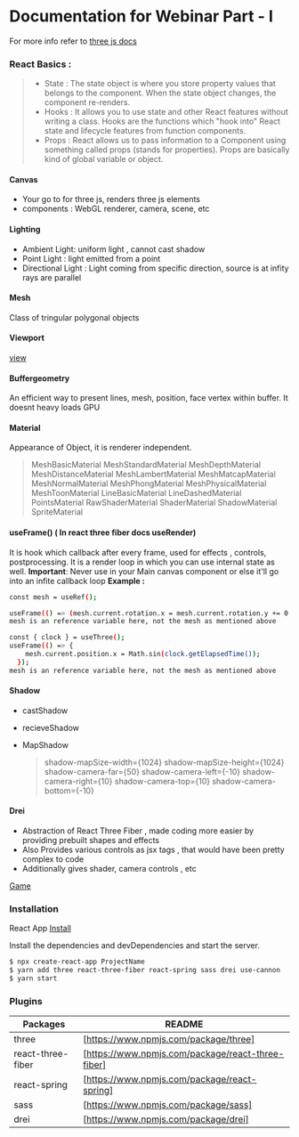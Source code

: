 # Documentation for Webinar Part - I

For more info refer to [three js docs](https://threejs.org/docs/)

### React Basics :

> - State : The state object is where you store property values that belongs to the component. When the state object changes, the component re-renders.
> - Hooks : It allows you to use state and other React features without writing a class. Hooks are the functions which "hook into" React state and lifecycle features from function components.
> - Props : React allows us to pass information to a Component using something called props (stands for properties). Props are basically kind of global variable or object.

#### Canvas

- Your go to for three js, renders three js elements
- components : WebGL renderer, camera, scene, etc

#### Lighting

- Ambient Light: uniform light , cannot cast shadow
- Point Light : light emitted from a point
- Directional Light : Light coming from specific direction, source is at infity rays are parallel

#### Mesh

Class of tringular polygonal objects

#### Viewport

[view](https://www.figma.com/file/wzsdKPzumZNExJQaIcceyn/workshop?node-id=0%3A1)

#### Buffergeometry

An efficient way to present lines, mesh, position, face vertex within buffer. It doesnt heavy loads GPU

#### Material

Appearance of Object, it is renderer independent.

> MeshBasicMaterial
> MeshStandardMaterial
> MeshDepthMaterial
> MeshDistanceMaterial
> MeshLambertMaterial
> MeshMatcapMaterial
> MeshNormalMaterial
> MeshPhongMaterial
> MeshPhysicalMaterial
> MeshToonMaterial
> LineBasicMaterial
> LineDashedMaterial
> PointsMaterial
> RawShaderMaterial
> ShaderMaterial
> ShadowMaterial
> SpriteMaterial

#### useFrame() ( In react three fiber docs useRender)

It is hook which callback after every frame, used for effects , controls, postprocessing. It is a render loop in which you can use internal state as well.
**Important**: Never use in your Main canvas component or else it'll go into an infite callback loop
**Example :**
```sh 
const mesh = useRef(); 
```
```sh
useFrame(() => (mesh.current.rotation.x = mesh.current.rotation.y += 0.03));
mesh is an reference variable here, not the mesh as mentioned above
```
```sh
const { clock } = useThree();
useFrame(() => {
    mesh.current.position.x = Math.sin(clock.getElapsedTime());
  });
mesh is an reference variable here, not the mesh as mentioned above
```

#### Shadow

- castShadow
- recieveShadow
- MapShadow

  > shadow-mapSize-width={1024}
  > shadow-mapSize-height={1024}
  > shadow-camera-far={50}
  > shadow-camera-left={-10}
  > shadow-camera-right={10}
  > shadow-camera-top={10}
  > shadow-camera-bottom={-10}

#### Drei

- Abstraction of React Three Fiber , made coding more easier by providing prebuilt shapes and effects
- Also Provides various controls as jsx tags , that would have been pretty complex to code
- Additionally gives shader, camera controls , etc

[Game](https://2yqpv.csb.app/)

### Installation

React App [Install](https://create-react-app.dev/docs/getting-started/)

Install the dependencies and devDependencies and start the server.

```sh
$ npx create-react-app ProjectName
$ yarn add three react-three-fiber react-spring sass drei use-cannon
$ yarn start
```

### Plugins

| Packages          | README                                            |
| ----------------- | ------------------------------------------------- |
| three             | [https://www.npmjs.com/package/three]             |
| react-three-fiber | [https://www.npmjs.com/package/react-three-fiber] |
| react-spring      | [https://www.npmjs.com/package/react-spring]      |
| sass              | [https://www.npmjs.com/package/sass]              |
| drei              | [https://www.npmjs.com/package/drei]              |

